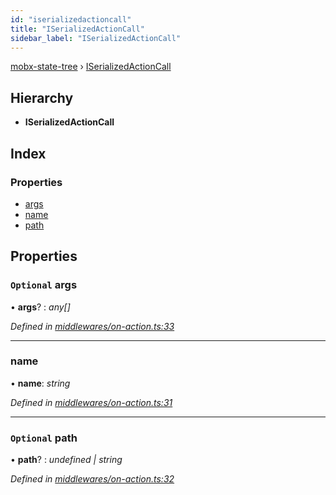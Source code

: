 ```yaml
---
id: "iserializedactioncall"
title: "ISerializedActionCall"
sidebar_label: "ISerializedActionCall"
---
```


[mobx-state-tree](../index.md) › [ISerializedActionCall](iserializedactioncall.md)

## Hierarchy

* **ISerializedActionCall**

## Index

### Properties

* [args](iserializedactioncall.md#optional-args)
* [name](iserializedactioncall.md#name)
* [path](iserializedactioncall.md#optional-path)

## Properties

### `Optional` args

• **args**? : *any[]*

*Defined in [middlewares/on-action.ts:33](https://github.com/mobxjs/mobx-state-tree/blob/19012c2c/packages/mobx-state-tree/src/middlewares/on-action.ts#L33)*

___

###  name

• **name**: *string*

*Defined in [middlewares/on-action.ts:31](https://github.com/mobxjs/mobx-state-tree/blob/19012c2c/packages/mobx-state-tree/src/middlewares/on-action.ts#L31)*

___

### `Optional` path

• **path**? : *undefined | string*

*Defined in [middlewares/on-action.ts:32](https://github.com/mobxjs/mobx-state-tree/blob/19012c2c/packages/mobx-state-tree/src/middlewares/on-action.ts#L32)*
